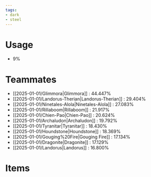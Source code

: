 ```yaml
---
tags:
- dark
- steel
---
```

# Usage
- 9%
# Teammates
- [[2025-01-01/Glimmora|Glimmora]] : 44.447%
- [[2025-01-01/Landorus-Therian|Landorus-Therian]] : 29.404%
- [[2025-01-01/Ninetales-Alola|Ninetales-Alola]] : 27.083%
- [[2025-01-01/Rillaboom|Rillaboom]] : 21.917%
- [[2025-01-01/Chien-Pao|Chien-Pao]] : 20.624%
- [[2025-01-01/Archaludon|Archaludon]] : 19.792%
- [[2025-01-01/Tyranitar|Tyranitar]] : 18.430%
- [[2025-01-01/Houndstone|Houndstone]] : 18.369%
- [[2025-01-01/Gouging%20Fire|Gouging Fire]] : 17.134%
- [[2025-01-01/Dragonite|Dragonite]] : 17.129%
- [[2025-01-01/Landorus|Landorus]] : 16.800%
# Items